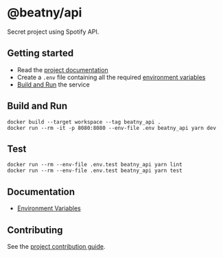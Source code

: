 # @beatny/api

Secret project using Spotify API.

## Getting started

- Read the [project documentation](https://gitlab.com/jeandesravines/beatny/blob/develop/README.md)
- Create a `.env` file containing all the required [environment variables](docs/ENVIRONMENT_VARIABLES.md)
- [Build and Run](#build-and-run) the service

## Build and Run

```shell
docker build --target workspace --tag beatny_api .
docker run --rm -it -p 8080:8080 --env-file .env beatny_api yarn dev
```

## Test

```shell
docker run --rm --env-file .env.test beatny_api yarn lint
docker run --rm --env-file .env.test beatny_api yarn test
```

## Documentation

- [Environment Variables](docs/ENVIRONMENT_VARIABLES.md)

## Contributing

See the [project contribution guide](https://gitlab.com/jeandesravines/beatny/blob/develop/CONTRIBUTING.md).
